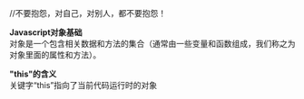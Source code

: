 
//不要抱怨，对自己，对别人，都不要抱怨！

__Javascript对象基础__  
对象是一个包含相关数据和方法的集合（通常由一些变量和函数组成，我们称之为对象里面的属性和方法）。  

__"this"的含义__  
关键字“this”指向了当前代码运行时的对象  

